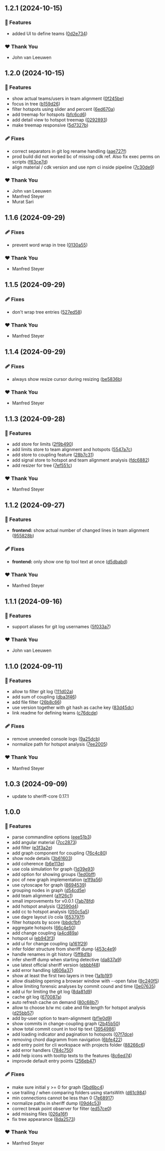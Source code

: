 ## 1.2.1 (2024-10-15)

### 🚀 Features

- added UI to define teams ([0d2e734](https://github.com/angular-architects/forensic/commit/0d2e734))

### ❤️ Thank You

- John van Leeuwen

## 1.2.0 (2024-10-15)

### 🚀 Features

- show actual teams/users in team alignment ([0f245be](https://github.com/angular-architects/forensic/commit/0f245be))
- focus in tree ([b159d26](https://github.com/angular-architects/forensic/commit/b159d26))
- filter hotspots using slider and percent ([6ed670a](https://github.com/angular-architects/forensic/commit/6ed670a))
- add treemap for hotspots ([bfc6cd6](https://github.com/angular-architects/forensic/commit/bfc6cd6))
- add detail view to hotspot treemap ([0292893](https://github.com/angular-architects/forensic/commit/0292893))
- make treemap responsive ([5d7327b](https://github.com/angular-architects/forensic/commit/5d7327b))

### 🩹 Fixes

- correct separators in git log rename handling ([aae727f](https://github.com/angular-architects/forensic/commit/aae727f))
- prod build did not worked bc of missing cdk ref. Also fix exec perms on scripts ([f63ce7d](https://github.com/angular-architects/forensic/commit/f63ce7d))
- align material / cdk version and use npm ci inside pipeline ([7c30de9](https://github.com/angular-architects/forensic/commit/7c30de9))

### ❤️ Thank You

- John van Leeuwen
- Manfred Steyer
- Murat Sari

## 1.1.6 (2024-09-29)

### 🩹 Fixes

- prevent word wrap in tree ([0130a55](https://github.com/angular-architects/forensic/commit/0130a55))

### ❤️ Thank You

- Manfred Steyer

## 1.1.5 (2024-09-29)

### 🩹 Fixes

- don't wrap tree entries ([527ed58](https://github.com/angular-architects/forensic/commit/527ed58))

### ❤️ Thank You

- Manfred Steyer

## 1.1.4 (2024-09-29)

### 🩹 Fixes

- always show resize cursor during resizing ([be5836b](https://github.com/angular-architects/forensic/commit/be5836b))

### ❤️ Thank You

- Manfred Steyer

## 1.1.3 (2024-09-28)

### 🚀 Features

- add store for limits ([2f9b490](https://github.com/angular-architects/forensic/commit/2f9b490))
- add limits store to team alignment and hotspots ([5547a7c](https://github.com/angular-architects/forensic/commit/5547a7c))
- add store to coupling feature ([28b7c31](https://github.com/angular-architects/forensic/commit/28b7c31))
- add signal store to hotspot and team alignment analysis ([fdc6882](https://github.com/angular-architects/forensic/commit/fdc6882))
- add resizer for tree ([7ef551c](https://github.com/angular-architects/forensic/commit/7ef551c))

### ❤️ Thank You

- Manfred Steyer

## 1.1.2 (2024-09-27)

### 🚀 Features

- **frontend:** show actual number of changed lines in team alignment ([955828b](https://github.com/angular-architects/forensic/commit/955828b))

### 🩹 Fixes

- **frontend:** only show one tip tool text at once ([d5dbabd](https://github.com/angular-architects/forensic/commit/d5dbabd))

### ❤️ Thank You

- Manfred Steyer

## 1.1.1 (2024-09-16)

### 🚀 Features

- support aliases for git log usernames ([5f033a7](https://github.com/angular-architects/forensic/commit/5f033a7))

### ❤️ Thank You

- John van Leeuwen

## 1.1.0 (2024-09-11)

### 🚀 Features

- allow to filter git log ([111d02a](https://github.com/angular-architects/forensic/commit/111d02a))
- add sum of coupling ([dba3f46](https://github.com/angular-architects/forensic/commit/dba3f46))
- add file filter ([26b8c66](https://github.com/angular-architects/forensic/commit/26b8c66))
- use version together with git hash as cache key ([83d45dc](https://github.com/angular-architects/forensic/commit/83d45dc))
- link readme for defining teams ([c76dcde](https://github.com/angular-architects/forensic/commit/c76dcde))

### 🩹 Fixes

- remove unneeded console logs ([9a25dcb](https://github.com/angular-architects/forensic/commit/9a25dcb))
- normalize path for hotspot analysis ([7ee2005](https://github.com/angular-architects/forensic/commit/7ee2005))

### ❤️ Thank You

- Manfred Steyer

## 1.0.3 (2024-09-09)

- update to sheriff-core 0.17.1

## 1.0.0

### 🚀 Features

- parse commandline options ([eee51b3](https://github.com/angular-architects/forensic/commit/eee51b3))
- add angular material ([7cc2873](https://github.com/angular-architects/forensic/commit/7cc2873))
- add filter ([e3f3a2e](https://github.com/angular-architects/forensic/commit/e3f3a2e))
- add graph component for coupling ([76c4c80](https://github.com/angular-architects/forensic/commit/76c4c80))
- show node details ([3b61603](https://github.com/angular-architects/forensic/commit/3b61603))
- add coherence ([b6e113e](https://github.com/angular-architects/forensic/commit/b6e113e))
- use cola simulation for graph ([1d39e93](https://github.com/angular-architects/forensic/commit/1d39e93))
- add option for showing groups ([1ed0bff](https://github.com/angular-architects/forensic/commit/1ed0bff))
- poc of new graph implementation ([e1f9a56](https://github.com/angular-architects/forensic/commit/e1f9a56))
- use cytoscape for graph ([8694539](https://github.com/angular-architects/forensic/commit/8694539))
- grouping nodes in graph ([d54cd5e](https://github.com/angular-architects/forensic/commit/d54cd5e))
- add team alignment ([a1f26c1](https://github.com/angular-architects/forensic/commit/a1f26c1))
- small improvements for v0.0.1 ([7ab78fd](https://github.com/angular-architects/forensic/commit/7ab78fd))
- add hotspot analysis ([32590d4](https://github.com/angular-architects/forensic/commit/32590d4))
- add cc to hotspot analysis ([050c5a5](https://github.com/angular-architects/forensic/commit/050c5a5))
- use dagre layout i/o cola ([653797f](https://github.com/angular-architects/forensic/commit/653797f))
- filter hotspots by score ([bbdcfbf](https://github.com/angular-architects/forensic/commit/bbdcfbf))
- aggregate hotspots ([66c4e50](https://github.com/angular-architects/forensic/commit/66c4e50))
- add change coupling ([a4cd89a](https://github.com/angular-architects/forensic/commit/a4cd89a))
- hotspot ui ([eb943f3](https://github.com/angular-architects/forensic/commit/eb943f3))
- add ui for change coupling ([a161f29](https://github.com/angular-architects/forensic/commit/a161f29))
- infer folder structure from sheriff dump ([453c4e9](https://github.com/angular-architects/forensic/commit/453c4e9))
- handle renames in git history ([5ff8d1b](https://github.com/angular-architects/forensic/commit/5ff8d1b))
- infer sheriff dump when starting detective ([da837a9](https://github.com/angular-architects/forensic/commit/da837a9))
- use latest official sheriff version ([ebbbf48](https://github.com/angular-architects/forensic/commit/ebbbf48))
- add error handling ([d606a37](https://github.com/angular-architects/forensic/commit/d606a37))
- show at least the first two layers in tree ([1a1b191](https://github.com/angular-architects/forensic/commit/1a1b191))
- allow disabling opening a browser window with --open false ([9c240f5](https://github.com/angular-architects/forensic/commit/9c240f5))
- allow limiting forensic analyses by commit cound and time ([0e07635](https://github.com/angular-architects/forensic/commit/0e07635))
- add ui for limiting the git log ([8da81d9](https://github.com/angular-architects/forensic/commit/8da81d9))
- cache git log ([670087a](https://github.com/angular-architects/forensic/commit/670087a))
- auto refresh cache on demand ([80c68b7](https://github.com/angular-architects/forensic/commit/80c68b7))
- allow to choose b/w mc cabe and file length for hotspot analysis ([d25bb57](https://github.com/angular-architects/forensic/commit/d25bb57))
- add by-user option to team-alignment ([bf1e0d9](https://github.com/angular-architects/forensic/commit/bf1e0d9))
- show commits in change-coupling graph ([2b45b50](https://github.com/angular-architects/forensic/commit/2b45b50))
- show total commit count in tool tip text ([3954986](https://github.com/angular-architects/forensic/commit/3954986))
- add loading indicator and pagination to hotspots ([07f7dce](https://github.com/angular-architects/forensic/commit/07f7dce))
- removing chord diagramm from navigation ([6bfe422](https://github.com/angular-architects/forensic/commit/6bfe422))
- add entry point for cli workspace with projects folder ([88266c6](https://github.com/angular-architects/forensic/commit/88266c6))
- add error handlers ([784c750](https://github.com/angular-architects/forensic/commit/784c750))
- add help icons with tooltip texts to the features ([8c6ed74](https://github.com/angular-architects/forensic/commit/8c6ed74))
- improvde default entry points ([256eb47](https://github.com/angular-architects/forensic/commit/256eb47))

### 🩹 Fixes

- make sure initial y >= 0 for graph ([5bd6bc4](https://github.com/angular-architects/forensic/commit/5bd6bc4))
- use trailing / when comparing folders using startsWith ([d61c984](https://github.com/angular-architects/forensic/commit/d61c984))
- min connections cannot be less than 0 ([7e68917](https://github.com/angular-architects/forensic/commit/7e68917))
- normalize paths in sheriff dump ([09d4c53](https://github.com/angular-architects/forensic/commit/09d4c53))
- correct break point observer for filter ([ed57ce0](https://github.com/angular-architects/forensic/commit/ed57ce0))
- add missing files ([026a16f](https://github.com/angular-architects/forensic/commit/026a16f))
- fix tree appearance ([8da2573](https://github.com/angular-architects/forensic/commit/8da2573))

### ❤️ Thank You

- Manfred Steyer
